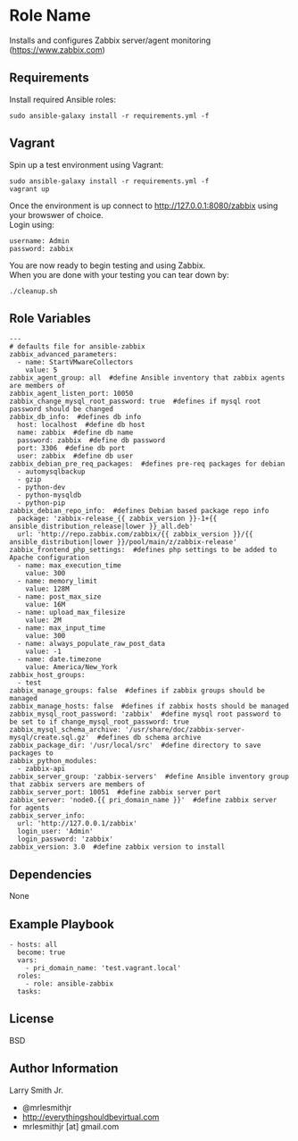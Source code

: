 Role Name
=========

Installs and configures Zabbix server/agent monitoring (https://www.zabbix.com)

Requirements
------------

Install required Ansible roles:
````
sudo ansible-galaxy install -r requirements.yml -f
````

Vagrant
-------
Spin up a test environment using Vagrant:  
````
sudo ansible-galaxy install -r requirements.yml -f
vagrant up
````
Once the environment is up connect to http://127.0.0.1:8080/zabbix using
your browswer of choice.  
Login using:  
````
username: Admin
password: zabbix
````
You are now ready to begin testing and using Zabbix.  
When you are done with your testing you can tear down by:  
````
./cleanup.sh
````

Role Variables
--------------

````
---
# defaults file for ansible-zabbix
zabbix_advanced_parameters:
  - name: StartVMwareCollectors
    value: 5
zabbix_agent_group: all  #define Ansible inventory that zabbix agents are members of
zabbix_agent_listen_port: 10050
zabbix_change_mysql_root_password: true  #defines if mysql root password should be changed
zabbix_db_info:  #defines db info
  host: localhost  #define db host
  name: zabbix  #define db name
  password: zabbix  #define db password
  port: 3306  #define db port
  user: zabbix  #define db user
zabbix_debian_pre_req_packages:  #defines pre-req packages for debian
  - automysqlbackup
  - gzip
  - python-dev
  - python-mysqldb
  - python-pip
zabbix_debian_repo_info:  #defines Debian based package repo info
  package: 'zabbix-release_{{ zabbix_version }}-1+{{ ansible_distribution_release|lower }}_all.deb'
  url: 'http://repo.zabbix.com/zabbix/{{ zabbix_version }}/{{ ansible_distribution|lower }}/pool/main/z/zabbix-release'
zabbix_frontend_php_settings:  #defines php settings to be added to Apache configuration
  - name: max_execution_time
    value: 300
  - name: memory_limit
    value: 128M
  - name: post_max_size
    value: 16M
  - name: upload_max_filesize
    value: 2M
  - name: max_input_time
    value: 300
  - name: always_populate_raw_post_data
    value: -1
  - name: date.timezone
    value: America/New_York
zabbix_host_groups:
  - test
zabbix_manage_groups: false  #defines if zabbix groups should be managed
zabbix_manage_hosts: false  #defines if zabbix hosts should be managed
zabbix_mysql_root_password: 'zabbix'  #define mysql root password to be set to if change_mysql_root_password: true
zabbix_mysql_schema_archive: '/usr/share/doc/zabbix-server-mysql/create.sql.gz'  #defines db schema archive
zabbix_package_dir: '/usr/local/src'  #define directory to save packages to
zabbix_python_modules:
  - zabbix-api
zabbix_server_group: 'zabbix-servers'  #define Ansible inventory group that zabbix servers are members of
zabbix_server_port: 10051  #define zabbix server port
zabbix_server: 'node0.{{ pri_domain_name }}'  #define zabbix server for agents
zabbix_server_info:
  url: 'http://127.0.0.1/zabbix'
  login_user: 'Admin'
  login_password: 'zabbix'
zabbix_version: 3.0  #define zabbix version to install
````

Dependencies
------------

None

Example Playbook
----------------

````
- hosts: all
  become: true
  vars:
    - pri_domain_name: 'test.vagrant.local'
  roles:
    - role: ansible-zabbix
  tasks:
````

License
-------

BSD

Author Information
------------------

Larry Smith Jr.
- @mrlesmithjr
- http://everythingshouldbevirtual.com
- mrlesmithjr [at] gmail.com
